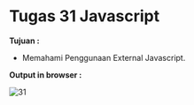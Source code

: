 # Tugas 31 Javascript

<b>Tujuan : </b>
<ul>
  <li>Memahami Penggunaan External Javascript.</li>
</ul>

<b>Output in browser : </b>

![31](https://user-images.githubusercontent.com/92837751/184478413-f72335ca-40ac-4467-8c42-9bf99a4f4ef3.jpg)
